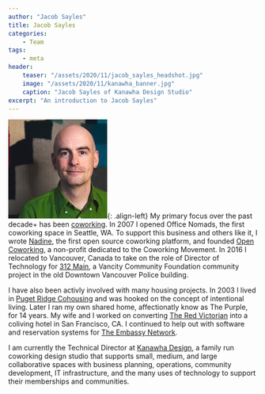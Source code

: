 ```yaml
---
author: "Jacob Sayles"
title: Jacob Sayles
categories:
    - Team
tags:
    - meta
header:
    teaser: "/assets/2020/11/jacob_sayles_headshot.jpg"
    image: "/assets/2020/11/kanawha_banner.jpg"
    caption: "Jacob Sayles of Kanawha Design Studio"
excerpt: "An introduction to Jacob Sayles"
---
```

![jacobsayles](/assets/2020/11/jacob_sayles_headshot.jpg){: .align-left}
My primary focus over the past decade+ has been [coworking](https://coworking.org).
In 2007 I opened Office Nomads, the first coworking space in Seattle, WA. To
support this business and others like it, I wrote [Nadine](https://nadineproject.org),
the first open source coworking platform, and founded [Open Coworking](http://opencoworking.org),
a non-profit dedicated to the Coworking Movement. In 2016 I relocated to
Vancouver, Canada to take on the role of Director of Technology for
[312 Main](https://312main.ca), a Vancity Community Foundation community project
in the old Downtown Vancouver Police building.

I have also been activly involved with many housing projects.  In 2003
I lived in [Puget Ridge Cohousing](http://www.pugetridge.net) and was hooked on the
concept of intentional living.  Later I ran my own shared home, affectionatly
know as The Purple, for 14 years.  My wife and I worked on converting
[The Red Victorian](https://en.wikipedia.org/wiki/The_Red_Victorian) into a coliving
hotel in San Francisco, CA.  I continued to help out with software and reservation
systems for [The Embassy Network](https://embassynetwork.com).

I am currently the Technical Director at [Kanawha Design](https://kanawha.design),
a family run coworking design studio that supports small, medium, and large
collaborative spaces with business planning, operations, community development,
IT infrastructure, and the many uses of technology to support their memberships
and communities.
